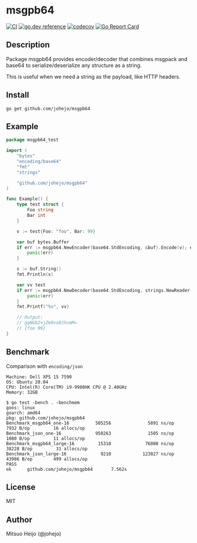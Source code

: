 # msgpb64

[![CI](https://github.com/johejo/msgpb64/workflows/ci/badge.svg)](https://github.com/johejo/msgpb64/actions?query=workflow%3Aci)
[![go.dev reference](https://img.shields.io/badge/go.dev-reference-007d9c?logo=go&logoColor=white&style=flat-square)](https://pkg.go.dev/github.com/johejo/msgpb64)
[![codecov](https://codecov.io/gh/johejo/msgpb64/branch/master/graph/badge.svg)](https://codecov.io/gh/johejo/msgpb64)
[![Go Report Card](https://goreportcard.com/badge/github.com/johejo/msgpb64)](https://goreportcard.com/report/github.com/johejo/msgpb64)

## Description

Package msgpb64 provides encoder/decoder that combines msgpack and base64 to serialize/deserialize any structure as a string.

This is useful when we need a string as the payload, like HTTP headers.

## Install

```
go get github.com/johejo/msgpb64
```

## Example

```go
package msgpb64_test

import (
	"bytes"
	"encoding/base64"
	"fmt"
	"strings"

	"github.com/johejo/msgpb64"
)

func Example() {
	type test struct {
		Foo string
		Bar int
	}

	v := test{Foo: "foo", Bar: 99}

	var buf bytes.Buffer
	if err := msgpb64.NewEncoder(base64.StdEncoding, &buf).Encode(v); err != nil {
		panic(err)
	}

	s := buf.String()
	fmt.Println(s)

	var vv test
	if err := msgpb64.NewDecoder(base64.StdEncoding, strings.NewReader(s)).Decode(&vv); err != nil {
		panic(err)
	}
	fmt.Printf("%v", vv)

	// Output:
	// gqNGb2+jZm9vo0JhcmM=
	// {foo 99}
}
```


## Benchmark

Comparison with `encoding/json`

```
Machine: Dell XPS 15 7590
OS: Ubuntu 20.04
CPU: Intel(R) Core(TM) i9-9980HK CPU @ 2.40GHz
Memory: 32GB
```

```
$ go test -bench . -benchmem
goos: linux
goarch: amd64
pkg: github.com/johejo/msgpb64
Benchmark_msgpb64_one-16          505256              5891 ns/op            7932 B/op         16 allocs/op
Benchmark_json_one-16             950263              1505 ns/op            1080 B/op         11 allocs/op
Benchmark_msgpb64_large-16         15318             76008 ns/op           38228 B/op         31 allocs/op
Benchmark_json_large-16             9210            123827 ns/op           43986 B/op        499 allocs/op
PASS
ok      github.com/johejo/msgpb64       7.562s
```

## License

MIT

## Author

Mitsuo Heijo (@johejo)
